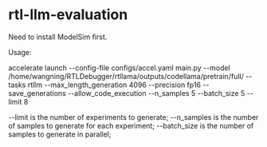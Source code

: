 # rtl-llm-evaluation

Need to install ModelSim first.

Usage:

accelerate launch --config-file configs/accel.yaml  main.py --model /home/wangning/RTLDebugger/rtllama/outputs/codellama/pretrain/full/ --tasks rtllm --max_length_generation 4096 --precision fp16 --save_generations --allow_code_execution --n_samples 5 --batch_size 5 --limit 8

--limit is the number of experiments to generate;
--n_samples is the number of samples to generate for each experiment;
--batch_size is the number of samples to generate in parallel;